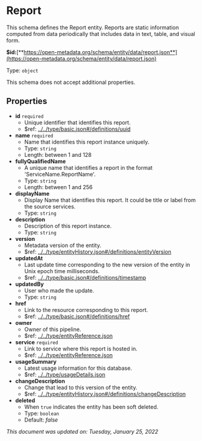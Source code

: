 # Report

This schema defines the Report entity. Reports are static information computed from data periodically that includes data in text, table, and visual form.

**$id:**[**https://open-metadata.org/schema/entity/data/report.json**](https://open-metadata.org/schema/entity/data/report.json)

Type: `object`

This schema does not accept additional properties.

## Properties

* **id** `required`
  * Unique identifier that identifies this report.
  * $ref: [../../type/basic.json#/definitions/uuid](../types/basic.md#uuid)
* **name** `required`
  * Name that identifies this report instance uniquely.
  * Type: `string`
  * Length: between 1 and 128
* **fullyQualifiedName**
  * A unique name that identifies a report in the format 'ServiceName.ReportName'.
  * Type: `string`
  * Length: between 1 and 256
* **displayName**
  * Display Name that identifies this report. It could be title or label from the source services.
  * Type: `string`
* **description**
  * Description of this report instance.
  * Type: `string`
* **version**
  * Metadata version of the entity.
  * $ref: [../../type/entityHistory.json#/definitions/entityVersion](../types/entityhistory.md#entityversion)
* **updatedAt**
  * Last update time corresponding to the new version of the entity in Unix epoch time milliseconds.
  * $ref: [../../type/basic.json#/definitions/timestamp](../types/basic.md#timestamp)
* **updatedBy**
  * User who made the update.
  * Type: `string`
* **href**
  * Link to the resource corresponding to this report.
  * $ref: [../../type/basic.json#/definitions/href](../types/basic.md#href)
* **owner**
  * Owner of this pipeline.
  * $ref: [../../type/entityReference.json](../types/entityreference.md)
* **service** `required`
  * Link to service where this report is hosted in.
  * $ref: [../../type/entityReference.json](../types/entityreference.md)
* **usageSummary**
  * Latest usage information for this database.
  * $ref: [../../type/usageDetails.json](../types/usagedetails.md)
* **changeDescription**
  * Change that lead to this version of the entity.
  * $ref: [../../type/entityHistory.json#/definitions/changeDescription](../types/entityhistory.md#changedescription)
* **deleted**
  * When `true` indicates the entity has been soft deleted.
  * Type: `boolean`
  * Default: _false_

_This document was updated on: Tuesday, January 25, 2022_
